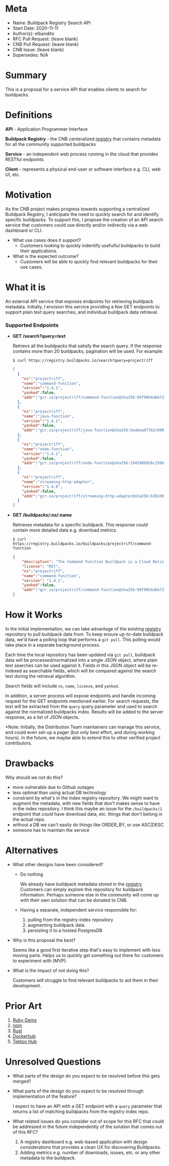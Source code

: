 # Meta
[meta]: #meta
- Name: Buildpack Registry Search API
- Start Date: 2020-11-11
- Author(s): elbandito
- RFC Pull Request: (leave blank)
- CNB Pull Request: (leave blank)
- CNB Issue: (leave blank)
- Supersedes: N/A

# Summary
[summary]: #summary
This is a proposal for a service API that enables clients to search for buildpacks.

# Definitions
[definitions]: #definitions

**API** - Application Programmer Interface

**Buildpack Registry** - the CNB centeralized [registry](https://github.com/buildpacks/registry-index) that contains metadata for all the community supported buildpacks 

**Service** - an independent web process running in the cloud that provides RESTful endpoints

**Client** - represents a physical end-user or software interface e.g. CLI, web UI, etc.
 
# Motivation
[motivation]: #motivation

As the CNB project makes progress towards supporting a centralized Buildpack Registry, I anticipate the need to quickly search for and identify specific buildpacks.  To support this, I propose the creation of an API search service that customers could use directly and/or indirectly via a web dashboard or CLI.

- What use cases does it support?  
  - Customers looking to quickly indentify usefulful buildpacks to build their applications.
- What is the expected outcome?  
  - Customers will be able to quickly find relevant buildpacks for their use cases.

# What it is
[what-it-is]: #what-it-is

An external API service that exposes endpoints for retrieving buildpack metadata.  Initially, I envision this service providing a few GET endpoints to support plain text query searches, and individual buildpack data retrieval. 

### Supported Endpoints

- **GET /search?query=text**

  Retrievs all the buildpacks that satisfy the search query.  If the response contains more than 20 buildpacks, pagination will be used.  For example:
  ```
  $ curl https://registry.buildpacks.io/search?query=projectriff
  ```
  ```json
  [
    {
      "ns":"projectriff",
      "name":"command-function",
      "version":"1.4.1",
      "yanked":false,
      "addr":"gcr.io/projectriff/command-function@sha256:99f9054abb73635a9b251b61d3627a8ff86508c767f9d691c426d45e8758596f"
    },
    {
      "ns":"projectriff",
      "name":"java-function",
      "version":"1.4.1",
      "yanked":false,
      "addr":"gcr.io/projectriff/java-function@sha256:5eabea8f7b2c09074ec196fe0c321006fb5ad8f282cc918520286d8a0007196f"
    },
    {
      "ns":"projectriff",
      "name":"node-function",
      "version":"1.4.1",
      "yanked":false,
      "addr":"gcr.io/projectriff/node-function@sha256:194298b826c15bb079c59aed99968d7678a6e1f7a882c9d7f61811e0990717ba"
    },
    {
      "ns":"projectriff",
      "name":"streaming-http-adapter",
      "version":"1.4.0",
      "yanked":false,
      "addr":"gcr.io/projectriff/streaming-http-adapter@sha256:b202d9ec203e882ee7e3c599d9e867617f909c8b6123e4ce942af47db6e58c45"
    }
  ]
  ```

- **GET /buildpacks/:ns/:name**

  Retrieves metadata for a specific buildpack.  This response *could* contain more detailed data e.g. download metrics.
  ```
  $ curl https://registry.buildpacks.io/buildpacks/projectriff/command-function
  ```
  ```json
  {
      "description": "The Command Function Buildpack is a Cloud Native Buildpack V3 that provides riff Command Function Invoker to functions",
      "license": "MIT",
      "ns":"projectriff",
      "name":"command-function",
      "version": "1.4.1",
      "yanked":false,
      "addr":"gcr.io/projectriff/command-function@sha256:99f9054abb73635a9b251b61d3627a8ff86508c767f9d691c426d45e8758596f"
  }
  ```

# How it Works
[how-it-works]: #how-it-works

In the initial implementation, we can take advantage of the existing [registry](https://github.com/buildpacks/registry-index) repository to pull buildpack data from.  To keep ensure up-to-date buildpack data, we'd have a polling loop that performs a `git pull`.  This polling would take place in a separate background process.  

Each time the local repository has been updated via `git pull`, buildpack data will be processed/normalized into a single JSON object, where plain text searches can be used against it.   Fields in this JSON object will be re-indexed as searchable fields, which will be compared against the search text during the retrieval algorithm.

Search fields will include `ns`, `name`, `license`, and `yanked`. 

In addition, a server process will expose endpoints and handle incoming request for the GET endpoints mentioned earlier.  For search requests, the text will be extracted from the `query` query parameter and used to search against the normalized buildpacks index.   Results will be added to the server response, as a list of JSON objects.

*Note:  Initially, the Distribution Team maintainers can manage this service, and could even set-up a pager (but only best effort, and during working hours).  In the future, we maybe able to extend this to other verified project contributors.

# Drawbacks
[drawbacks]: #drawbacks

Why should we *not* do this?
- more vulnerable due to Github outages
- less optimal than using actual DB technology
- constraint by what's in the index registry repository.  We might want to augment the metadata, with new fields that don't makes sense to have in the index repository.  I think this maybe an issue for the `/buildpacks/1` endpoint that *could* have download data, etc. things that don't belong in the actual repo.
- without a DB we can't easily do things like ORDER_BY, or use ASC|DESC
- someone has to maintain the service


# Alternatives
[alternatives]: #alternatives

- What other designs have been considered?

  - Do nothing
  
    We already have buildpack metadata stored in the [registry](https://github.com/buildpacks/registry-index).  
    Customers can simply explore this repository for buildpack information.  Perhaps someone else in the community will
    come up with their own solution that can be donated to CNB.

  - Having a separate, independent service responsible for:
    1. pulling from the registry-index repository
    2. augmenting buildpack data
    3. persisting it to a hosted PostgresDB  

- Why is this proposal the best?

  Seems like a good first iterative step that's easy to implement with less moving parts. 
  Helps us to quickly get something out there for customers to experiment with (MVP).

- What is the impact of not doing this?

  Customers will struggle to find relevant buildpacks to aid them in their development.  
 
 
# Prior Art
[prior-art]: #prior-art

  1. [Ruby Gems](https://rubygems.org/)
  2. [npm](https://www.npmjs.com/)
  3. [Rust](https://crates.io/)
  4. [Dockerhub](https://hub.docker.com/)
  5. [Tekton Hub](https://hub-preview.tekton.dev/)

# Unresolved Questions
[unresolved-questions]: #unresolved-questions

- What parts of the design do you expect to be resolved before this gets merged?

- What parts of the design do you expect to be resolved through implementation of the feature?
  
  I expect to have an API with a GET endpoint with a `query` parameter that returns a list of matching buildpacks from the registry index repo.

- What related issues do you consider out of scope for this RFC that could be addressed in the future independently of the solution that comes out of this RFC?

  1. A registry dashboard e.g. web-based application with design considerations that provides a clean UX for discovering Buildpacks.
  2. Adding metrics e.g. number of downloads, issues, etc. or any other metadata to the buildpack.
